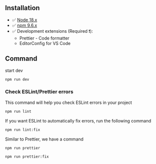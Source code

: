 ## Installation

- ✅ [Node 18.x](https://nodejs.dev/en/learn/how-to-install-nodejs/)
- ✅ [npm 9.6.x](https://pnpm.io/installation)
- ✅ Development extensions (Required ❗️):
  - Prettier - Code formatter
  - EditorConfig for VS Code

## Command
start dev
```bash
npm run dev
```

### Check ESLint/Prettier errors

This command will help you check ESLint errors in your project

```bash
npm run lint
```

If you want ESLint to automatically fix errors, run the following command

```bash
npm run lint:fix
```

Similar to Prettier, we have a command

```bash
npm run prettier
```

```bash
npm run prettier:fix
```

